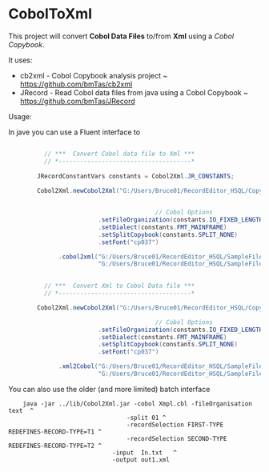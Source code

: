 # CobolToXml
This project will convert **Cobol Data Files** to/from **Xml** using a *Cobol Copybook*.

It uses:

* cb2xml - Cobol Copybook analysis project ~ https://github.com/bmTas/cb2xml
* JRecord - Read Cobol data files from java using a Cobol Copybook ~ https://github.com/bmTas/JRecord

Usage:

  In jave you can use a Fluent interface to 
  
~~~java  

          // ***  Convert Cobol data file to Xml ***
          // *-------------------------------------*
          
        JRecordConstantVars constants = Cobol2Xml.JR_CONSTANTS;
	
        Cobol2Xml.newCobol2Xml("G:/Users/Bruce01/RecordEditor_HSQL/CopyBook/Cobol/DTAR020.cbl")


                                         // Cobol Options
                         .setFileOrganization(constants.IO_FIXED_LENGTH)
                         .setDialect(constants.FMT_MAINFRAME)               
                         .setSplitCopybook(constants.SPLIT_NONE)      
                         .setFont("cp037")

              .cobol2xml("G:/Users/Bruce01/RecordEditor_HSQL/SampleFiles/DTAR020.bin", 
                         "G:/Users/Bruce01/RecordEditor_HSQL/SampleFiles/DTAR020.bin.xml");

 
          // ***  Convert Xml to Cobol Data file ***
          // *-------------------------------------*

        Cobol2Xml.newCobol2Xml("G:/Users/Bruce01/RecordEditor_HSQL/CopyBook/Cobol/DTAR020.cbl")

                                         // Cobol Options
                         .setFileOrganization(constants.IO_FIXED_LENGTH)
                         .setDialect(constants.FMT_MAINFRAME)               
                         .setSplitCopybook(constants.SPLIT_NONE)      
                         .setFont("cp037")

              .xml2Cobol("G:/Users/Bruce01/RecordEditor_HSQL/SampleFiles/DTAR020.bin.xml",
                         "G:/Users/Bruce01/RecordEditor_HSQL/SampleFiles/DTAR020byJava.bin");

~~~                         

You can also use the older (and more limited) batch interface

~~~
    java -jar ../lib/Cobol2Xml.jar -cobol Xmpl.cbl -fileOrganisation text  ^
                                 -split 01 ^
                                 -recordSelection FIRST-TYPE       REDEFINES-RECORD-TYPE=T1 ^
                                 -recordSelection SECOND-TYPE      REDEFINES-RECORD-TYPE=T2 ^
                             -input  In.txt   ^
                             -output out1.xml 
~~~